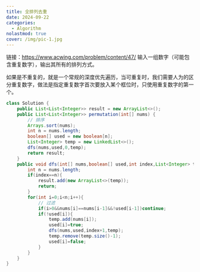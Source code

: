 ```yaml
---
title: 全排列去重
date: 2024-09-22
categories:
  - Algorithm
nolastmod: true
cover: /img/pic-1.jpg
---
```

链接：https://www.acwing.com/problem/content/47/
输入一组数字（可能包含重复数字），输出其所有的排列方式。

如果是不重复的，就是一个常规的深度优先遍历，当可重复时，我们需要人为的区分重复数字，做法是指定重复数字首次要放入某个框位时，只使用重复数字的第一个。
```java
class Solution {
    public List<List<Integer>> result = new ArrayList<>();
    public List<List<Integer>> permutation(int[] nums) {
        // 排序
        Arrays.sort(nums);
        int n = nums.length;
        boolean[] used = new boolean[n];
        List<Integer> temp = new LinkedList<>();
        dfs(nums,used,0,temp);
        return result;
    }
    public void dfs(int[] nums,boolean[] used,int index,List<Integer> temp){
        int n = nums.length;
        if(index==n){
            result.add(new ArrayList<>(temp));
            return;
        }
        for(int i=0;i<n;i++){
            // 过滤
            if(i>0&&nums[i]==nums[i-1]&&!used[i-1])continue;
            if(!used[i]){
                temp.add(nums[i]);
                used[i]=true;
                dfs(nums,used,index+1,temp);
                temp.remove(temp.size()-1);
                used[i]=false;
            }
        }
    }
}
```